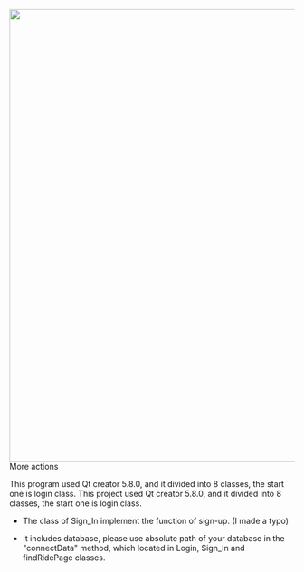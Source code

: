 <img src = "https://github.com/Ellie-Y/CarRentalSystem/blob/master/presentation.gif" width = "800px" />More actions



This program used Qt creator 5.8.0, and it divided into 8 classes, the start one is login class.
This project used Qt creator 5.8.0, and it divided into 8 classes, the start one is login class.


- The class of Sign_In implement the function of  sign-up. (I made a typo)

- It includes database, please use absolute path of your database in the "connectData" method, which located in Login, Sign_In and findRidePage classes.
